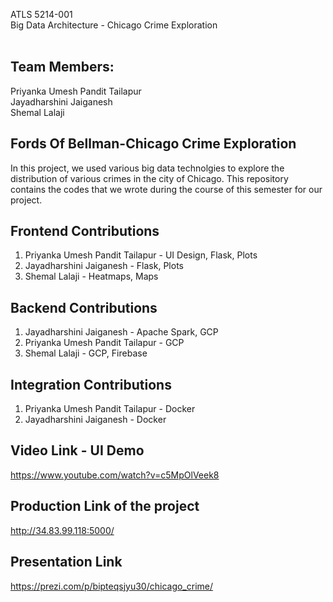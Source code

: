ATLS 5214-001 </br>
Big Data Architecture - Chicago Crime Exploration</br>
<br/>
## Team Members: </br>
Priyanka Umesh Pandit Tailapur </br>
Jayadharshini Jaiganesh </br>
Shemal Lalaji </br>

## Fords Of Bellman-Chicago Crime Exploration</br>
In this project, we used various big data technolgies to explore the distribution of various crimes in the city of Chicago.
This repository contains the codes that we wrote during the course of this semester for our project.<br/>

## Frontend Contributions
1. Priyanka Umesh Pandit Tailapur - UI Design, Flask, Plots <br/>
2. Jayadharshini Jaiganesh - Flask, Plots <br/>
3. Shemal Lalaji - Heatmaps, Maps <br/>

## Backend Contributions
1. Jayadharshini Jaiganesh - Apache Spark, GCP <br/>
1. Priyanka Umesh Pandit Tailapur - GCP <br/>
3. Shemal Lalaji - GCP, Firebase <br/>

## Integration Contributions
1. Priyanka Umesh Pandit Tailapur - Docker <br/>
2. Jayadharshini Jaiganesh - Docker <br/>

## Video Link - UI Demo
https://www.youtube.com/watch?v=c5MpOlVeek8

## Production Link of the project
http://34.83.99.118:5000/

## Presentation Link
https://prezi.com/p/bipteqsjyu30/chicago_crime/
